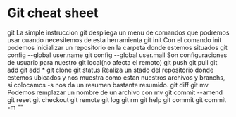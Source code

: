 # Git cheat sheet

git
La simple instruccion git despliega un menu de comandos que podremos usar cuando
necesitemos de esta herramienta
git init
Con el comando init podemos inicializar un repositorio en la carpeta donde estemos situados
git config --global user.name
git config --global user.mail
Son configuraciones de usuario para nuestro git local(no afecta el remoto)
git push
git pull
git add
git add *
git clone
git status
Realiza un stado del repositorio donde estemos ubicados y nos muestra como estan nuestros archivos y branchs, si colocamos -s nos da un resumen bastante resumido.
git diff
git mv
Podemos remplazar un nombre de un archivo con mv
git commit --amend
git reset
git checkout
git remote
git log
git rm
git help
git commit
git commit -m ""

